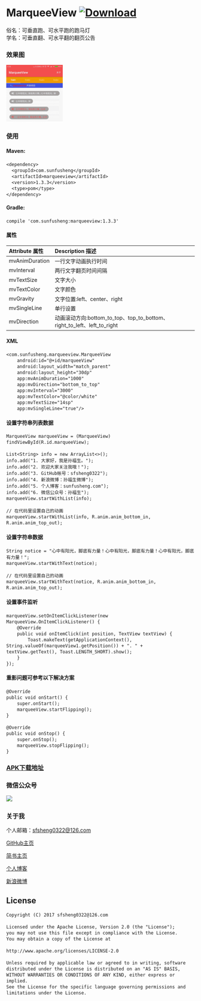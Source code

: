 # MarqueeView  [ ![Download](https://api.bintray.com/packages/sfsheng0322/maven/marqueeview/images/download.svg) ](https://bintray.com/sfsheng0322/maven/marqueeview/_latestVersion)

俗名：可垂直跑、可水平跑的跑马灯  
学名：可垂直翻、可水平翻的翻页公告

### 效果图

<img src="/screenshot/MarqueeView.gif" style="width: 30%;">

### 使用

#### Maven:

    <dependency>
      <groupId>com.sunfusheng</groupId>
      <artifactId>marqueeview</artifactId>
      <version>1.3.3</version>
      <type>pom</type>
    </dependency>

#### Gradle:

    compile 'com.sunfusheng:marqueeview:1.3.3'

#### 属性

| Attribute 属性          | Description 描述 | 
|:---				     |:---| 
| mvAnimDuration         | 一行文字动画执行时间 | 
| mvInterval         | 两行文字翻页时间间隔 | 
| mvTextSize         | 文字大小 | 
| mvTextColor         | 文字颜色 | 
| mvGravity         | 文字位置:left、center、right | 
| mvSingleLine         | 单行设置 |
| mvDirection        | 动画滚动方向:bottom_to_top、top_to_bottom、right_to_left、left_to_right | 

#### XML

    <com.sunfusheng.marqueeview.MarqueeView
        android:id="@+id/marqueeView"
        android:layout_width="match_parent"
        android:layout_height="30dp"
        app:mvAnimDuration="1000"
        app:mvDirection="bottom_to_top"
        app:mvInterval="3000"
        app:mvTextColor="@color/white"
        app:mvTextSize="14sp"
        app:mvSingleLine="true"/>

#### 设置字符串列表数据

    MarqueeView marqueeView = (MarqueeView) findViewById(R.id.marqueeView);

    List<String> info = new ArrayList<>();
    info.add("1. 大家好，我是孙福生。");
    info.add("2. 欢迎大家关注我哦！");
    info.add("3. GitHub帐号：sfsheng0322");
    info.add("4. 新浪微博：孙福生微博");
    info.add("5. 个人博客：sunfusheng.com");
    info.add("6. 微信公众号：孙福生");
    marqueeView.startWithList(info);
    
    // 在代码里设置自己的动画
    marqueeView.startWithList(info, R.anim.anim_bottom_in, R.anim.anim_top_out);

#### 设置字符串数据

    String notice = "心中有阳光，脚底有力量！心中有阳光，脚底有力量！心中有阳光，脚底有力量！";
    marqueeView.startWithText(notice);
    
    // 在代码里设置自己的动画
    marqueeView.startWithText(notice, R.anim.anim_bottom_in, R.anim.anim_top_out);

#### 设置事件监听

    marqueeView.setOnItemClickListener(new MarqueeView.OnItemClickListener() {
        @Override
        public void onItemClick(int position, TextView textView) {
            Toast.makeText(getApplicationContext(), String.valueOf(marqueeView1.getPosition()) + ". " + textView.getText(), Toast.LENGTH_SHORT).show();
        }
    });

#### 重影问题可参考以下解决方案

    @Override
    public void onStart() {
        super.onStart(); 
        marqueeView.startFlipping();
    }

    @Override
    public void onStop() {
        super.onStop();
        marqueeView.stopFlipping();
    }
    
    
### [APK下载地址](http://fir.im/MarqueeView)

### 微信公众号

<img src="https://github.com/sfsheng0322/StickyHeaderListView/blob/master/screenshots/%E5%BE%AE%E4%BF%A1%E5%85%AC%E4%BC%97%E5%8F%B7.jpg" style="width: 30%;">

### 关于我

个人邮箱：sfsheng0322@126.com

[GitHub主页](https://github.com/sfsheng0322)

[简书主页](http://www.jianshu.com/users/88509e7e2ed1/latest_articles)

[个人博客](http://sunfusheng.com/)

[新浪微博](http://weibo.com/u/3852192525)

License
--
    Copyright (C) 2017 sfsheng0322@126.com

    Licensed under the Apache License, Version 2.0 (the "License");
    you may not use this file except in compliance with the License.
    You may obtain a copy of the License at

    http://www.apache.org/licenses/LICENSE-2.0

    Unless required by applicable law or agreed to in writing, software
    distributed under the License is distributed on an "AS IS" BASIS,
    WITHOUT WARRANTIES OR CONDITIONS OF ANY KIND, either express or implied.
    See the License for the specific language governing permissions and
    limitations under the License.
